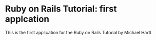 # Ruby on Rails Tutorial: first applcation

This is the first application for the Ruby on Rails Tutorial by Michael Hartl
